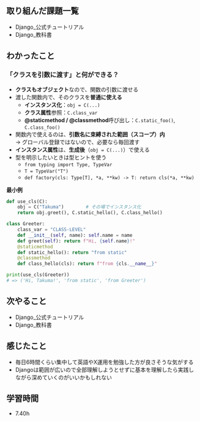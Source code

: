 
## 取り組んだ課題一覧  
- Django_公式チュートリアル 
- Django_教科書

## わかったこと
### 「クラスを引数に渡す」と何ができる？

- **クラスもオブジェクト**なので、関数の引数に渡せる
- 渡した関数内で、そのクラスを**普通に使える**
  - **インスタンス化**：`obj = C(...)`
  - **クラス属性**参照：`C.class_var`
  - **@staticmethod / @classmethod**呼び出し：`C.static_foo()`, `C.class_foo()`
- 関数内で使えるのは、**引数名に束縛された範囲（スコープ）内**  
  → グローバル登録ではないので、必要なら毎回渡す
- **インスタンス属性**は、**生成後**（`obj = C(...)`）で使える
- 型を明示したいときは型ヒントを使う
  - `from typing import Type, TypeVar`
  - `T = TypeVar("T")`
  - `def factory(cls: Type[T], *a, **kw) -> T: return cls(*a, **kw)`

**最小例**
```python
def use_cls(C):
    obj = C("Takuma")        # その場でインスタンス化
    return obj.greet(), C.static_hello(), C.class_hello()

class Greeter:
    class_var = "CLASS-LEVEL"
    def __init__(self, name): self.name = name
    def greet(self): return f"Hi, {self.name}!"
    @staticmethod
    def static_hello(): return "from static"
    @classmethod
    def class_hello(cls): return f"from {cls.__name__}"

print(use_cls(Greeter))
# => ('Hi, Takuma!', 'from static', 'from Greeter')
```

## 次やること
- Django_公式チュートリアル 
- Django_教科書

## 感じたこと
- 毎日6時間くらい集中して英語やX運用を勉強した方が良さそうな気がする
- Djangoは範囲が広いので全部理解しようとせずに基本を理解したら実践しながら深めていくのがいいかもしれない

## 学習時間
- 7.40h
